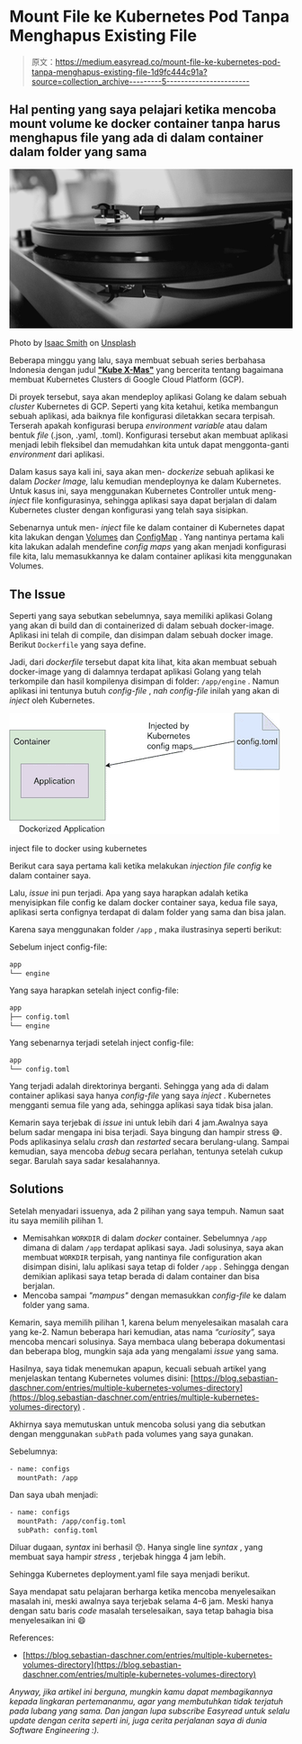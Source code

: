 # Mount File ke Kubernetes Pod Tanpa Menghapus Existing File

> 原文：<https://medium.easyread.co/mount-file-ke-kubernetes-pod-tanpa-menghapus-existing-file-1d9fc444c91a?source=collection_archive---------5----------------------->

## Hal penting yang saya pelajari ketika mencoba mount volume ke docker container tanpa harus menghapus file yang ada di dalam container dalam folder yang sama

![](img/c4cf2ac77a5aa4e89d6de1787875bd4f.png)

Photo by [Isaac Smith](https://unsplash.com/@isaacmsmith?utm_source=medium&utm_medium=referral) on [Unsplash](https://unsplash.com?utm_source=medium&utm_medium=referral)

Beberapa minggu yang lalu, saya membuat sebuah series berbahasa Indonesia dengan judul [**"Kube X-Mas"**](https://medium.com/easyread/christmas-tale-of-sofware-engineer-project-kube-xmas-9167ebca70d2) yang bercerita tentang bagaimana membuat Kubernetes Clusters di Google Cloud Platform (GCP).

Di proyek tersebut, saya akan mendeploy aplikasi Golang ke dalam sebuah *cluster* Kubernetes di GCP. Seperti yang kita ketahui, ketika membangun sebuah aplikasi, ada baiknya file konfigurasi diletakkan secara terpisah. Terserah apakah konfigurasi berupa *environment* *variable* atau dalam bentuk *file* (.json, .yaml, .toml). Konfigurasi tersebut akan membuat aplikasi menjadi lebih fleksibel dan memudahkan kita untuk dapat menggonta-ganti *environment* dari aplikasi.

Dalam kasus saya kali ini, saya akan men- *dockerize* sebuah aplikasi ke dalam *Docker Image,* lalu kemudian mendeploynya ke dalam Kubernetes. Untuk kasus ini, saya menggunakan Kubernetes Controller untuk meng- *inject* file konfigurasinya, sehingga aplikasi saya dapat berjalan di dalam Kubernetes cluster dengan konfigurasi yang telah saya sisipkan.

Sebenarnya untuk men- *inject* file ke dalam container di Kubernetes dapat kita lakukan dengan [Volumes](https://kubernetes.io/docs/concepts/storage/volumes/) dan [ConfigMap](https://kubernetes.io/docs/tasks/configure-pod-container/configure-pod-configmap/) . Yang nantinya pertama kali kita lakukan adalah mendefine *config* *maps* yang akan menjadi konfigurasi file kita, lalu memasukkannya ke dalam container aplikasi kita menggunakan Volumes.

## The Issue

Seperti yang saya sebutkan sebelumnya, saya memiliki aplikasi Golang yang akan di build dan di containerized di dalam sebuah docker-image. Aplikasi ini telah di compile, dan disimpan dalam sebuah docker image. Berikut `Dockerfile` yang saya define.

Jadi, dari *dockerfile* tersebut dapat kita lihat, kita akan membuat sebuah docker-image yang di dalamnya terdapat aplikasi Golang yang telah terkompile dan hasil kompilenya disimpan di folder: `/app/engine` . Namun aplikasi ini tentunya butuh *config-file* , *nah* *config-file* inilah yang akan di *inject* oleh Kubernetes.

![](img/7dcd0ee0c2784dd851b7bfc1a20345a8.png)

inject file to docker using kubernetes

Berikut cara saya pertama kali ketika melakukan *injection* *file* *config* ke dalam container saya.

Lalu, *issue* ini pun terjadi. Apa yang saya harapkan adalah ketika menyisipkan file config ke dalam docker container saya, kedua file saya, aplikasi serta confignya terdapat di dalam folder yang sama dan bisa jalan.

Karena saya menggunakan folder `/app` , maka ilustrasinya seperti berikut:

Sebelum inject config-file:

```
app
└── engine
```

Yang saya harapkan setelah inject config-file:

```
app
├── config.toml
└── engine
```

Yang sebenarnya terjadi setelah inject config-file:

```
app
└── config.toml
```

Yang terjadi adalah direktorinya berganti. Sehingga yang ada di dalam container aplikasi saya hanya *config-file* yang saya *inject* . Kubernetes mengganti semua file yang ada, sehingga aplikasi saya tidak bisa jalan.

Kemarin saya terjebak di *issue* ini untuk lebih dari 4 jam.Awalnya saya belum sadar mengapa ini bisa terjadi. Saya bingung dan hampir stress 😅. Pods aplikasinya selalu *crash* dan *restarted* secara berulang-ulang. Sampai kemudian, saya mencoba *debug* secara perlahan, tentunya setelah cukup segar. Barulah saya sadar kesalahannya.

## Solutions

Setelah menyadari issuenya, ada 2 pilihan yang saya tempuh. Namun saat itu saya memilih pilihan 1.

*   Memisahkan `WORKDIR` di dalam *docker* container. Sebelumnya `/app` dimana di dalam `/app` terdapat aplikasi saya. Jadi solusinya, saya akan membuat `WORKDIR` terpisah, yang nantinya file configuration akan disimpan disini, lalu aplikasi saya tetap di folder `/app` . Sehingga dengan demikian aplikasi saya tetap berada di dalam container dan bisa berjalan.
*   Mencoba sampai *"mampus"* dengan memasukkan *config-file* ke dalam folder yang sama.

Kemarin, saya memilih pilihan 1, karena belum menyelesaikan masalah cara yang ke-2\. Namun beberapa hari kemudian, atas nama *“curiosity”,* saya mencoba mencari solusinya. Saya membaca ulang beberapa dokumentasi dan beberapa blog, mungkin saja ada yang mengalami *issue* yang sama.

Hasilnya, saya tidak menemukan apapun, kecuali sebuah artikel yang menjelaskan tentang Kubernetes volumes disini: [https://blog.sebastian-daschner.com/entries/multiple-kubernetes-volumes-directory](https://blog.sebastian-daschner.com/entries/multiple-kubernetes-volumes-directory) .

Akhirnya saya memutuskan untuk mencoba solusi yang dia sebutkan dengan menggunakan `subPath` pada volumes yang saya gunakan.

Sebelumnya:

```
- name: configs          
  mountPath: /app
```

Dan saya ubah menjadi:

```
- name: configs
  mountPath: /app/config.toml
  subPath: config.toml
```

Diluar dugaan, *syntax* ini berhasil 😙. Hanya single line *syntax* , yang membuat saya hampir *stress* , terjebak hingga 4 jam lebih.

Sehingga Kubernetes deployment.yaml file saya menjadi berikut.

Saya mendapat satu pelajaran berharga ketika mencoba menyelesaikan masalah ini, meski awalnya saya terjebak selama 4–6 jam. Meski hanya dengan satu baris *code* masalah terselesaikan, saya tetap bahagia bisa menyelesaikan ini 😄

References:

*   [https://blog.sebastian-daschner.com/entries/multiple-kubernetes-volumes-directory](https://blog.sebastian-daschner.com/entries/multiple-kubernetes-volumes-directory)

*Anyway, jika artikel ini berguna, mungkin kamu dapat membagikannya kepada lingkaran pertemananmu, agar yang membutuhkan tidak terjatuh pada lubang yang sama. Dan jangan lupa subscribe Easyread untuk selalu update dengan cerita seperti ini, juga cerita perjalanan saya di dunia Software Engineering :).*